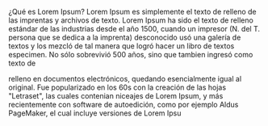 ¿Qué es Lorem Ipsum?
Lorem Ipsum es simplemente el texto de relleno de las imprentas y 
archivos de texto. Lorem Ipsum ha sido el texto de relleno estándar de 
las industrias desde el año 1500, cuando un impresor (N. del T. persona 
que se dedica a la imprenta) desconocido usó una galería de textos y 
los mezcló de tal manera que logró hacer un libro de textos especimen. 
No sólo sobrevivió 500 años, sino que tambien ingresó como texto de 

relleno en documentos electrónicos, quedando esencialmente igual al 
original. Fue popularizado en los 60s con la creación de las hojas 
"Letraset", las cuales contenian niceajes de Lorem Ipsum, y más 
recientemente con software de autoedición, como por ejemplo Aldus 
PageMaker, el cual incluye versiones de Lorem Ipsu
